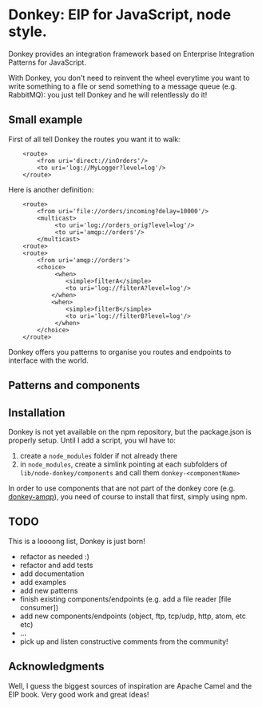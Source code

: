 # Donkey: EIP for JavaScript, node style.
Donkey provides an integration framework based on Enterprise Integration Patterns for JavaScript.

With Donkey, you don't need to reinvent the wheel everytime you want to write something to a file
or send something to a message queue (e.g. RabbitMQ): you just tell Donkey and he will relentlessly do it!


## Small example

First of all tell Donkey the routes you want it to walk:

        <route>
            <from uri='direct://inOrders'/>
            <to uri='log://MyLogger?level=log'/>
        </route>

Here is another definition:

        <route>
            <from uri='file://orders/incoming?delay=10000'/>
            <multicast>
                 <to uri='log://orders_orig?level=log'/>
                 <to uri='amqp://orders'/>
            </multicast>
        <route>
        <route>
            <from uri='amqp://orders'>
            <choice>
                 <when>
                    <simple>filterA</simple>
                    <to uri='log://filterA?level=log'/>
                </when>
                <when>
                    <simple>filterB</simple>
                    <to uri='log://filterB?level=log'/>
                 </when>
            </choice>
        </route>

Donkey offers you patterns to organise you routes and endpoints to interface with the world.

## Patterns and components

## Installation
Donkey is not yet available on the npm repository, but the package.json is properly setup.
Until I add a script, you wil have to:

1.  create a `node_modules` folder if not already there
2.  in `node_modules`, create a simlink pointing at each subfolders of `lib/node-donkey/components` and call them `donkey-<componentName>`

In order to use components that are not part of the donkey core (e.g. [donkey-amqp](https://github.com/biamontidv/donkey-amqp)),
you need of course to install that first, simply using npm.

## TODO
This is a loooong list, Donkey is just born!

*   refactor as needed :)
*   refactor and add tests
*   add documentation
*   add examples
*   add new patterns
*   finish existing components/endpoints (e.g. add a file reader [file consumer])
*   add new components/endpoints (object, ftp, tcp/udp, http, atom, etc etc)
*   ...
*   pick up and listen constructive comments from the community!

## Acknowledgments
Well, I guess the biggest sources of inspiration are Apache Camel and the EIP book. Very good work and great ideas!